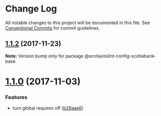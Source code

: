 # Change Log

All notable changes to this project will be documented in this file.
See [Conventional Commits](https://conventionalcommits.org) for commit guidelines.

<a name="1.1.2"></a>
## [1.1.2](https://github.com/scotiabank/eslint-config-scotiabank/compare/v1.1.0...v1.1.2) (2017-11-23)




**Note:** Version bump only for package @scotia/eslint-config-scotiabank-base

<a name="1.1.0"></a>
# [1.1.0](https://github.com/scotiabank/eslint-config-scotiabank/compare/v1.0.1...v1.1.0) (2017-11-03)


### Features

* turn global requires off ([b28aae6](https://github.com/scotiabank/eslint-config-scotiabank/commit/b28aae6))
